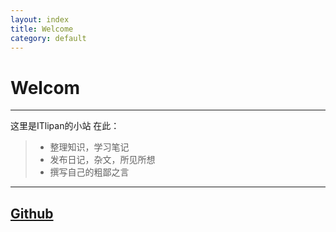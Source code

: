 ```yaml
---
layout: index
title: Welcome
category: default
---
```


# Welcom

------

这里是ITlipan的小站
在此：

> * 整理知识，学习笔记
> * 发布日记，杂文，所见所想
> * 撰写自己的粗鄙之言


------

## [Github](https://github.com/itlipan/itlipan.github.com)

